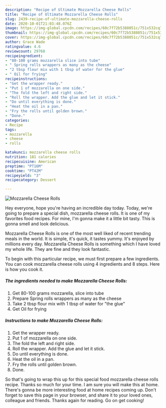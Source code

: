 ```yaml
---
description: "Recipe of Ultimate Mozzarella Cheese Rolls"
title: "Recipe of Ultimate Mozzarella Cheese Rolls"
slug: 2439-recipe-of-ultimate-mozzarella-cheese-rolls
date: 2020-10-01T21:03:48.076Z
image: https://img-global.cpcdn.com/recipes/60c7f72b5388051c/751x532cq70/mozzarella-cheese-rolls-recipe-main-photo.jpg
thumbnail: https://img-global.cpcdn.com/recipes/60c7f72b5388051c/751x532cq70/mozzarella-cheese-rolls-recipe-main-photo.jpg
cover: https://img-global.cpcdn.com/recipes/60c7f72b5388051c/751x532cq70/mozzarella-cheese-rolls-recipe-main-photo.jpg
author: Grace Wade
ratingvalue: 4.6
reviewcount: 29768
recipeingredient:
- "80-100 grams mozzarella slice into tube"
- " Spring rolls wrappers as many as the cheese"
- "2 tbsp flour mix with 1 tbsp of water for the glue"
- " Oil for frying"
recipeinstructions:
- "Get the wrapper ready."
- "Put 1 of mozzarella on one side."
- "The fold the left and right side."
- "Roll the wrapper. Add the glue and let it stick."
- "Do until everything is done."
- "Heat the oil in a pan."
- "Fry the rolls until golden brown."
- "Done."
categories:
- Recipe
tags:
- mozzarella
- cheese
- rolls

katakunci: mozzarella cheese rolls 
nutrition: 181 calories
recipecuisine: American
preptime: "PT16M"
cooktime: "PT42M"
recipeyield: "3"
recipecategory: Dessert

---
```



![Mozzarella Cheese Rolls](https://img-global.cpcdn.com/recipes/60c7f72b5388051c/751x532cq70/mozzarella-cheese-rolls-recipe-main-photo.jpg)

Hey everyone, hope you're having an incredible day today. Today, we're going to prepare a special dish, mozzarella cheese rolls. It is one of my favorites food recipes. For mine, I'm gonna make it a little bit tasty. This is gonna smell and look delicious.

Mozzarella Cheese Rolls is one of the most well liked of recent trending meals in the world. It is simple, it's quick, it tastes yummy. It's enjoyed by millions every day. Mozzarella Cheese Rolls is something which I have loved my whole life. They are fine and they look fantastic.




To begin with this particular recipe, we must first prepare a few ingredients. You can cook mozzarella cheese rolls using 4 ingredients and 8 steps. Here is how you cook it.

<!--inarticleads1-->

##### The ingredients needed to make Mozzarella Cheese Rolls:

1. Get 80-100 grams mozzarella, slice into tube
1. Prepare  Spring rolls wrappers as many as the cheese
1. Take 2 tbsp flour mix with 1 tbsp of water for &#34;the glue&#34;
1. Get  Oil for frying




<!--inarticleads2-->

##### Instructions to make Mozzarella Cheese Rolls:

1. Get the wrapper ready.
1. Put 1 of mozzarella on one side.
1. The fold the left and right side.
1. Roll the wrapper. Add the glue and let it stick.
1. Do until everything is done.
1. Heat the oil in a pan.
1. Fry the rolls until golden brown.
1. Done.




So that's going to wrap this up for this special food mozzarella cheese rolls recipe. Thanks so much for your time. I am sure you will make this at home. There's gonna be more interesting food at home recipes coming up. Don't forget to save this page in your browser, and share it to your loved ones, colleague and friends. Thanks again for reading. Go on get cooking!
